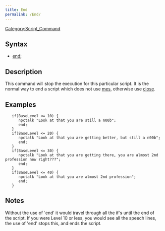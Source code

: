 ```yaml
---
title: End
permalink: /End/
---
```


[Category:Script_Command](/Category:Script_Command "wikilink")

Syntax
------

-   [end](/end "wikilink");

Description
-----------

This command will stop the execution for this particular script. It is the normal way to end a script which does not use [mes](/mes "wikilink"), otherwise use [close](/close "wikilink").

Examples
--------

       if(BaseLevel <= 10) {
          npctalk "Look at that you are still a n00b";
          end;
       }
       if(BaseLevel <= 20) {
          npctalk "Look at that you are getting better, but still a n00b";
          end;
       }
       if(BaseLevel <= 30) {
          npctalk "Look at that you are getting there, you are almost 2nd profession now right???";
          end;
       }
       if(BaseLevel <= 40) {
          npctalk "Look at that you are almost 2nd profession";
          end;
       }

Notes
-----

Without the use of 'end' it would travel through all the if's until the end of the script. If you were Level 10 or less, you would see all the speech lines, the use of 'end' stops this, and ends the script.
